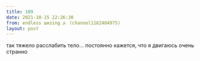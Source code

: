 ```yaml
---
title: 109
date: 2021-10-15 22:26:30
from: endless шизing ⍼ (channel1162404975)
layout: post
---
```


так тяжело расслабить тело... постоянно кажется, что я двигаюсь очень странно
